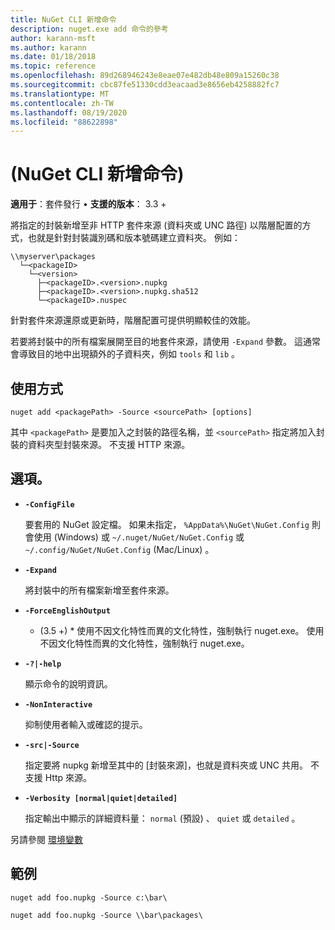 ```yaml
---
title: NuGet CLI 新增命令
description: nuget.exe add 命令的參考
author: karann-msft
ms.author: karann
ms.date: 01/18/2018
ms.topic: reference
ms.openlocfilehash: 89d268946243e8eae07e482db48e809a15260c38
ms.sourcegitcommit: cbc87fe51330cdd3eacaad3e8656eb4258882fc7
ms.translationtype: MT
ms.contentlocale: zh-TW
ms.lasthandoff: 08/19/2020
ms.locfileid: "88622898"
---
```

# <a name="add-command-nuget-cli"></a> (NuGet CLI 新增命令) 

**適用于**：套件發行 &bullet; **支援的版本**： 3.3 +

將指定的封裝新增至非 HTTP 套件來源 (資料夾或 UNC 路徑) 以階層配置的方式，也就是針對封裝識別碼和版本號碼建立資料夾。 例如：

```
\\myserver\packages
  └─<packageID>
    └─<version>
      ├─<packageID>.<version>.nupkg
      ├─<packageID>.<version>.nupkg.sha512
      └─<packageID>.nuspec
```

針對套件來源還原或更新時，階層配置可提供明顯較佳的效能。

若要將封裝中的所有檔案展開至目的地套件來源，請使用 `-Expand` 參數。 這通常會導致目的地中出現額外的子資料夾，例如 `tools` 和 `lib` 。

## <a name="usage"></a>使用方式

```cli
nuget add <packagePath> -Source <sourcePath> [options]
```

其中 `<packagePath>` 是要加入之封裝的路徑名稱，並 `<sourcePath>` 指定將加入封裝的資料夾型封裝來源。 不支援 HTTP 來源。

## <a name="options"></a>選項。

- **`-ConfigFile`**

  要套用的 NuGet 設定檔。 如果未指定， `%AppData%\NuGet\NuGet.Config` 則會使用 (Windows) 或 `~/.nuget/NuGet/NuGet.Config` 或 `~/.config/NuGet/NuGet.Config` (Mac/Linux) 。

- **`-Expand`**

  將封裝中的所有檔案新增至套件來源。

- **`-ForceEnglishOutput`**

  * (3.5 +) * 使用不因文化特性而異的文化特性，強制執行 nuget.exe。
使用不因文化特性而異的文化特性，強制執行 nuget.exe。

- **`-?|-help`**

  顯示命令的說明資訊。

- **`-NonInteractive`**

  抑制使用者輸入或確認的提示。

- **`-src|-Source`**

   指定要將 nupkg 新增至其中的 [封裝來源]，也就是資料夾或 UNC 共用。 不支援 Http 來源。

- **`-Verbosity [normal|quiet|detailed]`**

  指定輸出中顯示的詳細資料量： `normal` (預設) 、 `quiet` 或 `detailed` 。

另請參閱 [環境變數](cli-ref-environment-variables.md)

## <a name="examples"></a>範例

```cli
nuget add foo.nupkg -Source c:\bar\

nuget add foo.nupkg -Source \\bar\packages\
```
